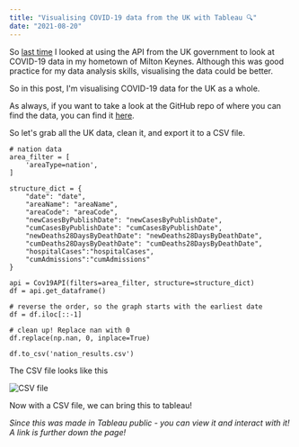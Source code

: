 ```yaml
---
title: "Visualising COVID-19 data from the UK with Tableau 🔍"
date: "2021-08-20"
---
```


So [last time](https://joshblewitt.dev/blog/2021-08-01-covid19-uk-data/) I looked at using the API from the UK government to look at COVID-19 data in my hometown of Milton Keynes. Although this was good practice for my data analysis skills, visualising the data could be better.

So in this post, I'm visualising COVID-19 data for the UK as a whole.

As always, if you want to take a look at the GitHub repo of where you can find the data, you can find it [here](https://github.com/JB-26/covid_19-uk-data-analysis).

So let's grab all the UK data, clean it, and export it to a CSV file.

```
# nation data
area_filter = [
    'areaType=nation',
]

structure_dict = {
    "date": "date",
    "areaName": "areaName",
    "areaCode": "areaCode",
    "newCasesByPublishDate": "newCasesByPublishDate",
    "cumCasesByPublishDate": "cumCasesByPublishDate",
    "newDeaths28DaysByDeathDate": "newDeaths28DaysByDeathDate",
    "cumDeaths28DaysByDeathDate": "cumDeaths28DaysByDeathDate",
    "hospitalCases":"hospitalCases",
    "cumAdmissions":"cumAdmissions"
}

api = Cov19API(filters=area_filter, structure=structure_dict)
df = api.get_dataframe()

# reverse the order, so the graph starts with the earliest date
df = df.iloc[::-1]

# clean up! Replace nan with 0
df.replace(np.nan, 0, inplace=True)

df.to_csv('nation_results.csv')
```

The CSV file looks like this


![CSV file](https://i.imgur.com/9cdjNMJ.jpg)

Now with a CSV file, we can bring this to tableau!

_Since this was made in Tableau public - you can view it and interact with it! A link is further down the page!_

